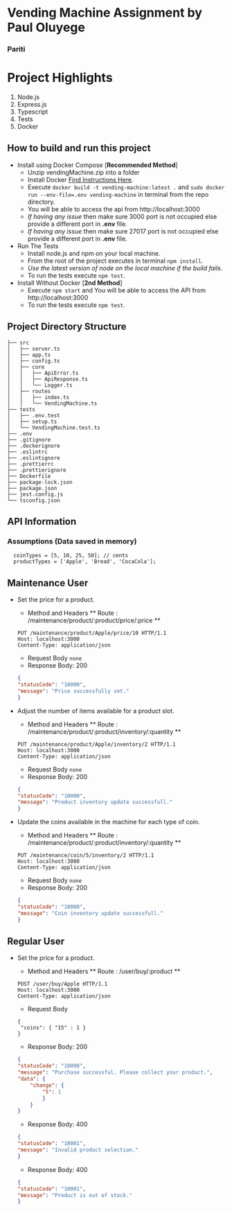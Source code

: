 # Vending Machine Assignment by Paul Oluyege
### Pariti


# Project Highlights 
1. Node.js
2. Express.js
3. Typescript
4. Tests
5. Docker

## How to build and run this project

* Install using Docker Compose [**Recommended Method**] 
    * Unzip vendingMachine.zip into a folder
    * Install Docker [Find Instructions Here](https://docs.docker.com/install/).
    * Execute `docker build -t vending-machine:latest .`  and `sudo docker run --env-file=.env vending-machine` in terminal from the repo directory.
    * You will be able to access the api from http://localhost:3000
    * *If having any issue* then make sure 3000 port is not occupied else provide a different port in **.env** file.
    * *If having any issue* then make sure 27017 port is not occupied else provide a different port in **.env** file.
 * Run The Tests
    * Install node.js and npm on your local machine.
    * From the root of the project executes in terminal `npm install`.
    * *Use the latest version of node on the local machine if the build fails*.
    * To run the tests execute `npm test`.
 * Install Without Docker [**2nd Method**]
    * Execute `npm start` and You will be able to access the API from http://localhost:3000
    * To run the tests execute `npm test`.
    
  
 ## Project Directory Structure
 ```
├── src
│   ├── server.ts
│   ├── app.ts
│   ├── config.ts
│   ├── core
│   │   ├── ApiError.ts
│   │   ├── ApiResponse.ts
│   │   └── Logger.ts
│   ├── routes
│   │   ├── index.ts
│   │   └── VendingMachine.ts
├── tests
│   ├── .env.test
│   ├── setup.ts
│   └── VendingMachine.test.ts
├── .env
├── .gitignore
├── .dockerignore
├── .eslintrc
├── .eslintignore
├── .prettierrc
├── .prettierignore
├── Dockerfile
├── package-lock.json
├── package.json
├── jest.config.js
└── tsconfig.json
 ```


 ## API Information  
 
 ### Assumptions (Data saved in memory)
  ```
    coinTypes = [5, 10, 25, 50]; // cents
    productTypes = ['Apple', 'Bread', 'CocaCola'];
  
  ```
  
 ##   Maintenance User
 
* Set the price for a  product.
    * Method and Headers
    ** Route : /maintenance/product/:product/price/:price **
    ```
    PUT /maintenance/product/Apple/price/10 HTTP/1.1
    Host: localhost:3000
    Content-Type: application/json
    ```
    * Request Body
    ``` none ```
    * Response Body: 200
    ```json
    {
    "statusCode": "10000",
    "message": "Price successfully set."
    }
    ```

* Adjust the number of items available for a product slot.
    * Method and Headers
    ** Route : /maintenance/product/:product/inventory/:quantity **
    ```
    PUT /maintenance/product/Apple/inventory/2 HTTP/1.1
    Host: localhost:3000
    Content-Type: application/json
    ```
    * Request Body
    ``` none ```
    * Response Body: 200
    ```json
    {
    "statusCode": "10000",
    "message": "Product inventory update successfull."
    }
    ```


* Update the coins available in the machine for each type of coin.
    * Method and Headers
    ** Route : /maintenance/product/:product/inventory/:quantity **
    ```
    PUT /maintenance/coin/5/inventory/2 HTTP/1.1
    Host: localhost:3000
    Content-Type: application/json
    ```
    * Request Body
    ``` none ```
    * Response Body: 200
    ```json
    {
    "statusCode": "10000",
    "message": "Coin inventory update successfull."
    }
    ```


 ##   Regular User
 
* Set the price for a  product.
    * Method and Headers
    ** Route : /user/buy/:product **
    ```
    POST /user/buy/Apple HTTP/1.1
    Host: localhost:3000
    Content-Type: application/json
    ```
    * Request Body
    ``` 
    {
     "coins": { "15" : 1 } 
    }

    ```
    * Response Body: 200
    ```json
    {
    "statusCode": "10000",
    "message": "Purchase successful. Please collect your product.",
    "data": {
        "change": {
            "5": 1
            }
        }
    }
    ```

    * Response Body: 400
    ```json
    {
    "statusCode": "10001",
    "message": "Invalid product selection."
    }
    ```
    
    * Response Body: 400
    ```json
    {
    "statusCode": "10001",
    "message": "Product is out of stock."
    }
    ```
